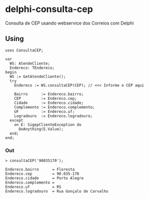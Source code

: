 # delphi-consulta-cep
Consulta de CEP usando webservice dos Correios com Delphi

## Using

```Delphi
uses ConsultaCEP;
```

```Delphi
var
  WS: AtendeCliente;
  Endereco: TEndereco;
begin
  WS := GetAtendeCliente();
  try
    Endereco := WS.consultaCEP(CEP); // <<< Informe o CEP aqui

    Bairro      := Endereco.bairro;
    CEP         := Endereco.cep;
    Cidade      := Endereco.cidade;
    Complemento := Endereco.complemento;
    UF          := Endereco.uf;
    Logradouro  := Endereco.logradouro;
  except
    on E: SigepClienteException do
      DoAnything(E.Value);
  end;
end;
```

### Out

`> consultaCEP('90035170');`

```Delphi
Endereco.bairro      = Floresta
Endereco.cep         = 90.035-170
Endereco.cidade      = Porto Alegre
Endereco.complemento =
Endereco.uf          = RS
Endereco.logradouro  = Rua Gonçalo de Carvalho
```
